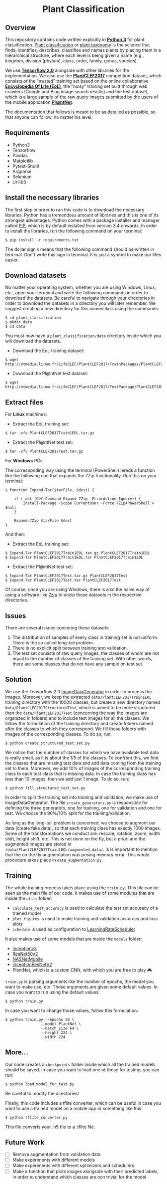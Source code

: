 <h1 align="center">
 Plant Classification
</h2>
<p align="center">

## Overview
This repository contains code written explicitly in [**Python 3**](https://www.python.org/) for plant classification. [Plant classification](https://www.nrcs.usda.gov/wps/portal/nrcs/detail/plantmaterials/technical/toolsdata/plant/?cid=stelprdb1043051) or [plant taxonomy](https://en.wikipedia.org/wiki/Plant_taxonomy) is the science that finds, identifies, describes, classifies and names plants by placing them in a hierarchical structure, where each level is being given a name (e.g., kingdom, division (phylum), class, order, family, genus, species). 

We use [**Tensorflow 2.0**](https://www.tensorflow.org/) alongside with other libraries for the implementation. We also use the [**PlantCLEF2017**](https://www.imageclef.org/lifeclef/2017/plant) competition dataset, which consists of the "trusted" training set based on the online collaborative [**Encyclopedia Of Life (EoL)**](https://eol.org/), the "noisy" training set built through web crawlers (Google and Bing image search results) and the test dataset, which is a large sample of the raw query images submitted by the users of the mobile application [**Pl@ntNet**](https://play.google.com/store/apps/details?id=org.plantnet).

The documentation that follows is meant to be as detailed as possible, so that anyone can follow, no matter his level.

## Requirements
- Python3
- Tensorflow
- Pandas
- Matplotlib
- Pytest-Shutil
- Argparse
- Selenium
- Urllib3

## Install the necessary libraries
The first step in order to run this code is to download the necessary libraries. Python has a tremendous amount of libraries and this is one of its strongest advantages. Python comes with a package installer and manager called [PIP](https://pypi.org/project/pip/), which is by default installed from version 3.4 onwards. In order to install the libraries, run the following command on your terminal:
```
$ pip install -r requirements.txt
```
The dollar sign ```$``` means that the following command should be written in terminal. Don't write this sign in terminal. It is just a symbol to make our lifes easier.
## Download datasets
No matter your operating system, whether you are using Windows, Linux, etc., open your terminal and write the following commands in order to download the datasets. Be careful to navigate through your directories in order to download the datasets in a directory you will later remember. We suggest creating a new directory for this named `data` using the commands:
```
$ cd plant_classification
$ mkdir data
$ cd data
```
You must now have a `plant_classification/data` directory inside which you will download the datasets.
- Download the EoL training dataset:
```
$ wget http://otmedia.lirmm.fr/LifeCLEF/PlantCLEF2017/TrainPackages/PlantCLEF2017Train1EOL.tar.gz
```
- Download the Pl@ntNet test dataset:
```
$ wget http://otmedia.lirmm.fr/LifeCLEF/PlantCLEF2017/TestPackage/PlantCLEF2017Test.tar.gz
```

## Extract files
For **Linux** machines:
- Extract the EoL training set:
```
$ tar -xfv PlantCLEF2017Train1EOL.tar.gz
```
- Extract the Pl@ntNet test set:
```
$ tar -xfv PlantCLEF2017Test.tar.gz
```
For **Windows** PCs:

The corresponding way using the terminal (PowerShell) needs a function like the following one that expands the 7Zip functionality. Run this on your terminal: 
```
$ function Expand-Tar($tarFile, $dest) {

    if (-not (Get-Command Expand-7Zip -ErrorAction Ignore)) {
        Install-Package -Scope CurrentUser -Force 7Zip4PowerShell > $null
    }

    Expand-7Zip $tarFile $dest
}
```
And then:
- Extract the EoL training set:
```
$ Expand-Tar PlantCLEF2017Train1EOL.tar.gz PlantCLEF2017Train1EOL
$ Expand-Tar PlantCLEF2017Train1EOL.tar PlantCLEF2017Train1EOL
```
- Extract the Pl@ntNet test set:
```
$ Expand-Tar PlantCLEF2017Test.tar.gz PlantCLEF2017Test
$ Expand-Tar PlantCLEF2017Test.tar PlantCLEF2017Test
```
Of course, once you are using Windows, there is also the naive way of using a software like [7zip](https://www.7-zip.org
) to unzip those datasets in the respective directories.

## Issues
There are several issues concering these datasets:
1. The distribution of samples of every class in training set is not uniform. There is the so called long-tail problem.
2. There is no explicit split between training and validation.
3. The test set consists of raw query images, the classes of whom are not equal to the number of classes of the training set. With other words, there are some classes that do not have any sample on test set.

## Solution
We use the Tensorflow 2.0 [ImageDataGenerator](https://www.tensorflow.org/api_docs/python/tf/keras/preprocessing/image/ImageDataGenerator) in order to process the images. Moreover, we keep the extracted `data/PlantCLEF2017Train1EOL` training directory with the 10000 classes, but create a new directory named `data/PlantCLEF2017StructuredTest`, which is aimed to be more structured than the `data/PlantCLEF2017Test` (concerning the way the images are organized in folders) and to include test images for all the classes. We follow the formulation of the training directory and create folders named after the classes to which they correspond. We fill those folders with images of the corresponding classes. To do so, run:
```
$ python create_structured_test_set.py
``` 

We notice that the number of classes for which we have available test data is really small, as it is about the 1/5 of the classes. To confront this, we find the classes that are missing test data and add data coming from the training set to them. Moreover, we add 10% of images of the corresponding training class to each test class that is missing data. In case the training class has less than 10 images, then we add just 1 image. To do so, run:
```
$ python fill_structured_test_set.py
``` 

In order to split the training set into training and validation, we make use of ImageDataGenerator. The file ```create_generators.py``` is responsible for defining the three generators, one for training, one for validation and one for test. We choose the 90%/10% split for the training/validation.

As long as the long-tail problem is concerned, we choose to augment our data (create fake data), so that each training class has exactly 1000 images. Some of the transformations we conduct are: rescale, rotation, zoom, width shift, height shift, etc. This is not done on the fly, but a priori and the augmented images are stored in ```/data/PlantCLEF2017Train1EOL/augmented_data/```. Is is important to mention that the on the fly augmentation was posing memory error. This whole procedure takes place in ```data_augmentation.py```.

## Training
The whole training process takes place using the ```train.py```. This file can be seen as the main file of our code. It makes use of some modules that are inside the ```utils``` folder:
- ```calculate_test_accuracy``` is used to calculate the test set accuracy of a trained model
- ```plot_figures``` is used to make training and validation accuracy and loss plots
- ```schedule``` is used as configuration to [LearningRateScheduler](https://www.tensorflow.org/api_docs/python/tf/keras/optimizers/schedules/LearningRateSchedule)

It also makes use of some models that are inside the ```models``` folder:
- [Inceptionv3](https://www.tensorflow.org/api_docs/python/tf/keras/applications/InceptionV3)
- [ResNet50v2](https://www.tensorflow.org/api_docs/python/tf/keras/applications/ResNet50V2)
- [NASNetMobile](https://www.tensorflow.org/api_docs/python/tf/keras/applications/NASNetMobile)
- [InceptionResNetV2](https://www.tensorflow.org/api_docs/python/tf/keras/applications/InceptionResNetV2)
- PlantNet, which is a custom CNN, with which you are free to play :video_game:

```train.py``` is parsing arguments like the number of epochs, the model you want to make use, etc. Those arguments are given some default values. In case you want to run using the default values:
```
$ python train.py
```

In case you want to change those values, follow this formulation:
```
$ python train.py --epochs 20 \
                --model PlantNet \
                --batch_size 64 \
                --height 224 \
                --width 224 
```

## More...
Our code creates a ```checkpoints``` folder inside which all the trained models should be saved. In case you want to load one of those for testing, you can run:
```
$ python load_model_for_test.py
```
Be careful to modify the directories!

Finally, this code includes a tflite converter, which can be useful in case you want to use a trained model on a mobile app or something like this:
```
$ python tflite_converter.py
```
This file converts your .h5 file to a .tflite file.

## Future Work
- [ ] Remove augmentation from validation data
- [ ] Make experiments with different models
- [ ] Make experiments with different optimizers and schedulers
- [ ] Make a function that plots images alongside with their predicted labels, in order to understand which classes are non trivial for the model